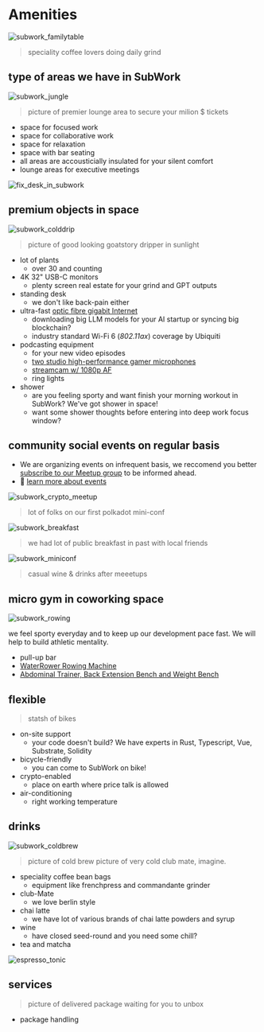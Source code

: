 # Amenities

![subwork_familytable](./pics/subwork_familytable.png)
> speciality coffee lovers doing daily grind

type of areas we have in SubWork
---
![subwork_jungle](pics/subwork_hero.png)

> picture of premier lounge area to secure your milion $ tickets
- space for focused work
- space for collaborative work
- space for relaxation
- space with bar seating
- all areas are accousticially insulated for your silent comfort
- lounge areas for executive meetings

![fix_desk_in_subwork](pics/subwork_flexdesk.jpeg)

premium objects in space
---
![subwork_colddrip](pics/subwork_colddrip.jpg)

> picture of good looking goatstory dripper in sunlight 

- lot of plants 
  - over 30 and counting
- 4K 32" USB-C monitors 
  - plenty screen real estate for your grind and GPT outputs
- standing desk
  - we don't like back-pain either
- ultra-fast [optic fibre gigabit Internet](https://www.speedtest.net/result/14865031954)
  - downloading big LLM models for your AI startup or syncing big blockchain?
  - industry standard Wi-Fi 6 (_802.11ax_) coverage by Ubiquiti 
- podcasting equipment
  - for your new video episodes
  - [two studio high-performance gamer microphones](https://hyperx.com/products/hyperx-quadcast-s-usb-microphone?variant=41031692058781)
  - [streamcam w/ 1080p AF](https://www.logitech.com/en-ch/products/webcams/streamcam.960-001281.html)
  - ring lights
- shower
  - are you feeling sporty and want finish your morning workout in SubWork? We've got shower in space!
  - want some shower thoughts before entering into deep work focus window?


community social events on regular basis
---
- We are organizing events on infrequent basis, we reccomend you better [subscribe to our Meetup group](https://www.meetup.com/subwork/) to be informed ahead.
- 📖 [learn more about events](./events-in-subwork.md)

![subwork_crypto_meetup](pics/subwork_meetup.png)
> lot of folks on our first polkadot mini-conf

![subwork_breakfast](pics/subwork_breakfast.jpg)

> we had lot of public breakfast in past with local friends

![subwork_miniconf](pics/subwork_miniconf.png)

> casual wine & drinks after meeetups

micro gym in coworking space
---
![subwork_rowing](pics/subwork_rowing.jpg)

we feel sporty everyday and to keep up our development pace fast. We will help to build athletic mentality.
- pull-up bar 
- [WaterRower Rowing Machine](https://www.nohrd.com/us/waterrower/)
- [Abdominal Trainer, Back Extension Bench and Weight Bench](https://www.nohrd.com/us/triatrainer/)

flexible
---

> statsh of bikes 

- on-site support 
  - your code doesn't build? We have experts in Rust, Typescript, Vue, Substrate, Solidity
- bicycle-friendly
  - you can come to SubWork on bike!
- crypto-enabled
  - place on earth where price talk is allowed
- air-conditioning
  - right working temperature

drinks 
---

![subwork_coldbrew](pics/subwork_coldbrew.jpg)

> picture of cold brew 
> picture of very cold club mate, imagine.

- speciality coffee bean bags
  - equipment like frenchpress and commandante grinder
- club-Mate
  - we love berlin style
- chai latte 
  - we have lot of various brands of chai latte powders and syrup
- wine
  - have closed seed-round and you need some chill?
- tea and matcha


![espresso_tonic](pics/espresso_tonic.png)

services
---

> picture of delivered package waiting for you to unbox

- package handling 